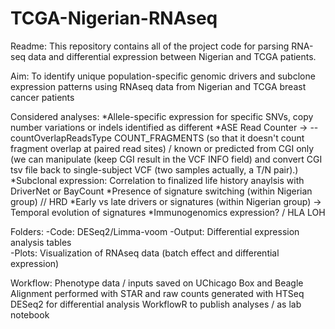 # TCGA-Nigerian-RNAseq

Readme:
This repository contains all of the project code for parsing RNA-seq data and differential expression between Nigerian and TCGA patients.

Aim: To identify unique population-specific genomic drivers and subclone expression patterns using RNAseq data from Nigerian and TCGA breast cancer patients

Considered analyses: 
*Allele-specific expression for specific SNVs, copy number variations or indels identified as different
*ASE Read Counter -> --countOverlapReadsType COUNT_FRAGMENTS (so that it doesn't count fragment overlap at paired read sites) / known or predicted from CGI only (we can manipulate (keep CGI result in the VCF INFO field) and convert CGI tsv file back to single-subject VCF (two samples actually, a T/N pair).)
*Subclonal expression: Correlation to finalized life history anaylsis with DriverNet or BayCount
*Presence of signature switching (within Nigerian group) // HRD
*Early vs late drivers or signatures (within Nigerian group) -> Temporal evolution of signatures
*Immunogenomics expression? / HLA LOH

Folders:
-Code: DESeq2/Limma-voom
-Output: Differential expression analysis tables  
-Plots: Visualization of RNAseq data (batch effect and differential expression)

Workflow:
Phenotype data / inputs saved on UChicago Box and Beagle
Alignment performed with STAR and raw counts generated with HTSeq
DESeq2 for differential analysis
WorkflowR to publish analyses / as lab notebook 

[workflowr]: https://github.com/jdblischak/workflowr
